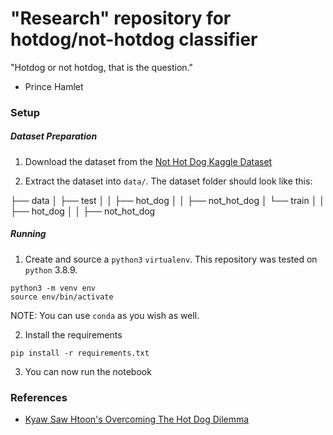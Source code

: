 # "Research" repository for hotdog/not-hotdog classifier

"Hotdog or not hotdog, that is the question."
- Prince Hamlet

### Setup

##### Dataset Preparation

1. Download the dataset from the [Not Hot Dog Kaggle Dataset](https://www.kaggle.com/dansbecker/hot-dog-not-hot-dog)

2. Extract the dataset into `data/`. The dataset folder should look like this:

├── data
│   ├── test
│   │   ├── hot_dog
│   │   ├── not_hot_dog
│   └── train
│   │   ├── hot_dog
│   │   ├── not_hot_dog

##### Running

1. Create and source a `python3` `virtualenv`. This repository was tested on `python` 3.8.9.

```
python3 -m venv env
source env/bin/activate
```

NOTE: You can use `conda` as you wish as well.

2. Install the requirements

```
pip install -r requirements.txt
```

3. You can now run the notebook

### References

- [Kyaw Saw Htoon's Overcoming The Hot Dog Dilemma](https://medium.com/@kyawsawhtoon/overcoming-the-hot-dog-dilemma-40b515fcf155)
